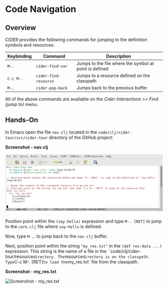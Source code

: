 # Code Navigation

## Overview

CIDER provides the following commands for jumping to the definition symbols and resources:

| Keybinding | Command               | Description |
| ---------- | -------               | ----------- |
| `M-.`      | `cider-find-var`      | Jumps to the file where the symbol at point is defined |
| `C-c M-.`  | `cider-find-resource` | Jumps to a resource defined on the classpath |
| `M-,`      | `cider-pop-back`      | Jumps back to the previous buffer|

All of the above commands are available on the _Cider Interactions >> Find (jump to)_ menu.

## Hands-On

In Emacs open the file `nav.clj` located in the `code/clj/cider-tour/src/cider-tour` directory of the GitHub project:

**Screenshot - nav.clj**

![Screenshot - nav.clj](images/nav_clj.jpg)

Position point within the `(say-hello)` expression and type `M-. [RET]` to jump to the `core.clj` file where `say-hello` is defined.

Now, type `M-,`. to jump back to the `nav.clj` buffer.

Next, position point within the string `"my_res.txt"` in the `(def res-data ...)` expression. This string is the name of a file in the ``code/clj/cider-tour/resource` directory. The `resource` directory is on the classpath. Type `C-c M-. [RET]` to load the `my_res.txt` file from the classpath.

**Screenshot - my_res.txt**

![Screenshot - my_res.txt](images/my_res_text.jpg)




